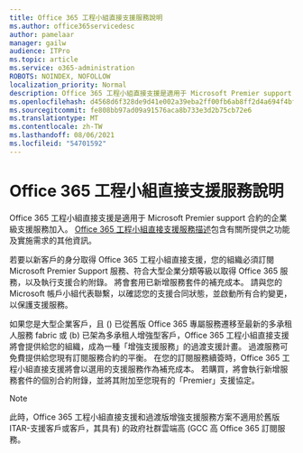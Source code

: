 ```yaml
---
title: Office 365 工程小組直接支援服務說明
ms.author: office365servicedesc
author: pamelaar
manager: gailw
audience: ITPro
ms.topic: article
ms.service: o365-administration
ROBOTS: NOINDEX, NOFOLLOW
localization_priority: Normal
description: Office 365 工程小組直接支援是適用于 Microsoft Premier support 合約的企業級支援服務加入。 Office 365 工程小組直接支援服務描述包含有關所提供之功能及實施需求的其他資訊。
ms.openlocfilehash: d4568d6f328de9d41e002a39eba2ff00fb6ab8ff2d4a694f4bff43d2f2537943
ms.sourcegitcommit: fe808bb97ad09a91576aca8b733e3d2b75cb72e6
ms.translationtype: MT
ms.contentlocale: zh-TW
ms.lasthandoff: 08/06/2021
ms.locfileid: "54701592"
---
```

# <a name="office-365-engineering-direct-service-description"></a>Office 365 工程小組直接支援服務說明

Office 365 工程小組直接支援是適用于 Microsoft Premier support 合約的企業級支援服務加入。 [Office 365 工程小組直接支援服務描述](https://github.com/MicrosoftDocs/OfficeDocs-O365ServiceDescriptions/blob/master/Office%20365%20Engineering%20Direct%20-%20Svc%20Desc%20(25mar2019).pdf)包含有關所提供之功能及實施需求的其他資訊。

若要以新客戶的身分取得 Office 365 工程小組直接支援，您的組織必須訂閱 Microsoft Premier Support 服務、符合大型企業分類等級以取得 Office 365 服務，以及執行支援合約附錄。 將會套用已新增服務套件的補充成本。 請與您的 Microsoft 帳戶小組代表聯繫，以確認您的支援合同狀態，並啟動所有合約變更，以保護支援服務。 

如果您是大型企業客戶，且 () 已從舊版 Office 365 專屬服務遷移至最新的多承租人服務 fabric 或 (b) 已架為多承租人增強型客戶，Office 365 工程小組直接支援將會提供給您的組織，成為一種「增強支援服務」的過渡支援計畫。 過渡服務可免費提供給您現有訂閱服務合約的平衡。 在您的訂閱服務續簽時，Office 365 工程小組直接支援將會以選用的支援服務作為補充成本。 若購買，將會執行新增服務套件的個別合約附錄，並將其附加至您現有的「Premier」支援協定。

> [!NOTE]
> 此時，Office 365 工程小組直接支援和過渡版增強支援服務方案不適用於舊版 ITAR-支援客戶或客戶，其具有) 的政府社群雲端高 (GCC 高 Office 365 訂閱服務。
